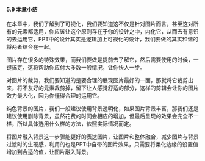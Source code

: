 #### **5.9**  **本章小结**

在本章中，我们了解到了可视化，我们要知道这不仅是针对图片而言，甚至这对所有的元素都适用，你应该让这个原则存在于你的设计之中，内化它，从而去有意识的去运用它，PPT中的设计其实是逻辑加上可视化的设计，我们要做的其实和谐的将两者结合在一起。

图片存在很多的特殊效果，而我们要做是提前去了解它，然后需要使用的时候，一键搞定，这将帮助你应付大多数一般情况，让你快人一步。

对图片的裁剪，我们要知道的是要合理的展现图片最好的一面，那就将它裁剪出来，将不友好的元素裁剪掉，留下让人感觉舒适的部分，这样的剪辑会让你的图片效力最大化，因为你懂得合理的运用它。

纯色背景的图片，我们一般建议使用背景透明化，如果图片背景丰富，那我们还是建议使用删除背景，虽然花费的时间会相应的增加，但最后呈现的效果会完全不一样，所以具体选用什么样的方法，依照实际情况而定。

将图片融入背景这一步骤能更好的表达图片，让图片和整体融合，减少图片与背景过渡时的生硬感，利用的也是PPT中自带的图片效果，只需要将柔化边缘的设置值增加到合适的值，让图片融入背景。